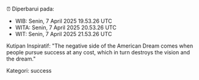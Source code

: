⏰ Diperbarui pada:
- WIB: Senin, 7 April 2025 19.53.26 UTC
- WITA: Senin, 7 April 2025 20.53.26 UTC
- WIT: Senin, 7 April 2025 21.53.26 UTC

Kutipan Inspiratif:
"The negative side of the American Dream comes when people pursue success at any cost, which in turn destroys the vision and the dream."


Kategori: success

